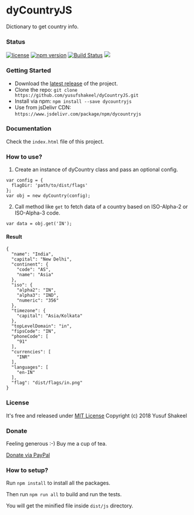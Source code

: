 # dyCountryJS
Dictionary to get country info.


### Status

[![license](https://img.shields.io/badge/license-MIT-blue.svg)](https://github.com/yusufshakeel/dyCountryJS)
[![npm version](https://img.shields.io/badge/npm-0.4.1-blue.svg)](https://www.npmjs.com/package/dycountryjs)
[![Build Status](https://travis-ci.org/yusufshakeel/dyCountryJS.svg?branch=master)](https://travis-ci.org/yusufshakeel/dyCountryJS)
[![](https://data.jsdelivr.com/v1/package/npm/dycountryjs/badge)](https://www.jsdelivr.com/package/npm/dycountryjs)


### Getting Started
* Download the [latest release](https://github.com/yusufshakeel/dyCountryJS/releases) of the project.
* Clone the repo: `git clone https://github.com/yusufshakeel/dyCountryJS.git`
* Install via npm: `npm install --save dycountryjs`
* Use from jsDelivr CDN: `https://www.jsdelivr.com/package/npm/dycountryjs`


### Documentation
Check the `index.html` file of this project.


### How to use?

1. Create an instance of dyCountry class and pass an optional config.

```
var config = {
  flagDir: 'path/to/dist/flags'
};
var obj = new dyCountry(config);
```

2. Call method like ```get``` to fetch data of a country based on ISO-Alpha-2 or ISO-Alpha-3 code.

```
var data = obj.get('IN');
```

#### Result

```
{
  "name": "India",
  "capital": "New Delhi",
  "continent": {
    "code": "AS",
    "name": "Asia"
  },
  "iso": {
    "alpha2": "IN",
    "alpha3": "IND",
    "numeric": "356"
  },
  "timezone": {
    "capital": "Asia/Kolkata"
  },
  "topLevelDomain": "in",
  "fipsCode": "IN",
  "phoneCode": [
    "91"
  ],
  "currencies": [
    "INR"
  ],
  "languages": [
    "en-IN"
  ],
  "flag": "dist/flags/in.png"
}
```

### License
It's free and released under [MIT License](https://github.com/yusufshakeel/dyCountryJS/blob/master/LICENSE) Copyright (c) 2018 Yusuf Shakeel


### Donate
Feeling generous :-) Buy me a cup of tea.

[Donate via PayPal](https://www.paypal.me/yusufshakeel)


### How to setup?

Run `npm install` to install all the packages.

Then run `npm run all` to build and run the tests.

You will get the minified file inside `dist/js` directory.